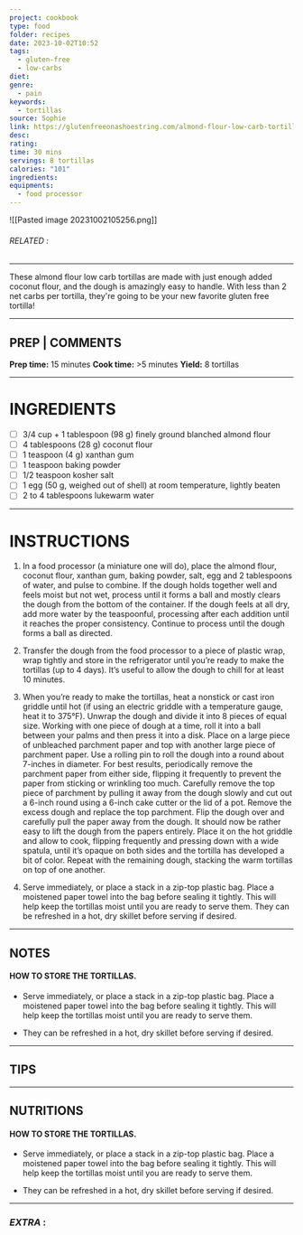 ```yaml
---
project: cookbook
type: food
folder: recipes
date: 2023-10-02T10:52
tags:
  - gluten-free
  - low-carbs
diet: 
genre:
  - pain
keywords:
  - tortillas
source: Sophie
link: https://glutenfreeonashoestring.com/almond-flour-low-carb-tortillas/
desc: 
rating: 
time: 30 mins
servings: 8 tortillas
calories: "101"
ingredients: 
equipments:
  - food processor
---
```


![[Pasted image 20231002105256.png]]
###### *RELATED* : 
---
These almond flour low carb tortillas are made with just enough added coconut flour, and the dough is amazingly easy to handle. With less than 2 net carbs per tortilla, they're going to be your new favorite gluten free tortilla!

---
## PREP | COMMENTS

**Prep time:** 15 minutes **Cook time:** >5 minutes **Yield:** 8 tortillas

---
# INGREDIENTS

- [ ] 3/4 cup + 1 tablespoon (98 g) finely ground blanched almond flour
- [ ] 4 tablespoons (28 g) coconut flour
- [ ] 1 teaspoon (4 g) xanthan gum
- [ ] 1 teaspoon baking powder
- [ ] 1/2 teaspoon kosher salt
- [ ] 1 egg (50 g, weighed out of shell) at room temperature, lightly beaten
- [ ] 2 to 4 tablespoons lukewarm water

---
# INSTRUCTIONS

1. In a food processor (a miniature one will do), place the almond flour, coconut flour, xanthan gum, baking powder, salt, egg and 2 tablespoons of water, and pulse to combine. If the dough holds together well and feels moist but not wet, process until it forms a ball and mostly clears the dough from the bottom of the container. If the dough feels at all dry, add more water by the teaspoonful, processing after each addition until it reaches the proper consistency. Continue to process until the dough forms a ball as directed.

2. Transfer the dough from the food processor to a piece of plastic wrap, wrap tightly and store in the refrigerator until you’re ready to make the tortillas (up to 4 days). It’s useful to allow the dough to chill for at least 10 minutes.

3. When you’re ready to make the tortillas, heat a nonstick or cast iron griddle until hot (if using an electric griddle with a temperature gauge, heat it to 375°F). Unwrap the dough and divide it into 8 pieces of equal size. Working with one piece of dough at a time, roll it into a ball between your palms and then press it into a disk. Place on a large piece of unbleached parchment paper and top with another large piece of parchment paper. Use a rolling pin to roll the dough into a round about 7-inches in diameter. For best results, periodically remove the parchment paper from either side, flipping it frequently to prevent the paper from sticking or wrinkling too much. Carefully remove the top piece of parchment by pulling it away from the dough slowly and cut out a 6-inch round using a 6-inch cake cutter or the lid of a pot. Remove the excess dough and replace the top parchment. Flip the dough over and carefully pull the paper away from the dough. It should now be rather easy to lift the dough from the papers entirely. Place it on the hot griddle and allow to cook, flipping frequently and pressing down with a wide spatula, until it’s opaque on both sides and the tortilla has developed a bit of color. Repeat with the remaining dough, stacking the warm tortillas on top of one another.

4. Serve immediately, or place a stack in a zip-top plastic bag. Place a moistened paper towel into the bag before sealing it tightly. This will help keep the tortillas moist until you are ready to serve them. They can be refreshed in a hot, dry skillet before serving if desired.

---
## NOTES

#### HOW TO STORE THE TORTILLAS.

- Serve immediately, or place a stack in a zip-top plastic bag. Place a moistened paper towel into the bag before sealing it tightly. This will help keep the tortillas moist until you are ready to serve them.
    
- They can be refreshed in a hot, dry skillet before serving if desired.

---
## TIPS



---
## NUTRITIONS

#### HOW TO STORE THE TORTILLAS.

- Serve immediately, or place a stack in a zip-top plastic bag. Place a moistened paper towel into the bag before sealing it tightly. This will help keep the tortillas moist until you are ready to serve them.
    
- They can be refreshed in a hot, dry skillet before serving if desired.

---
### *EXTRA* :



